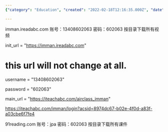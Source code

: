 ```yaml
---
{"category": "Education", "created": "2022-02-18T12:16:35.000Z", "date": "2022-02-18 12:16:35", "description": "This article offers login details and website links for accessing English course materials from platforms such as imman.ireadabc.com and 91reading.com. It provides usernames, passwords, and download access to lesson resources.", "modified": "2022-08-18T14:48:03.038Z", "tags": ["freelancer"], "title": "English Courseware scraping"}

---
```


imman.ireadabc.com  账号：13408602063 密码：602063 按目录下载所有视频

init_url = "https://imman.ireadabc.com"

# this url will not change at all.

username = "13408602063"

password = "602063"

main_url = "https://iteachabc.com/airclass_imman"

https://iteachabc.com/imman/login?acsid=8974dc67-b02e-4f0d-a83f-a03cbe6f7fe4

91reading.com  账号：jpa 密码：602063 按目录下载所有课件

